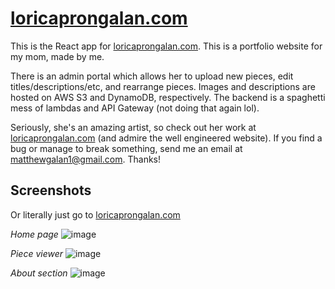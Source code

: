 # [loricaprongalan.com](https://www.loricaprongalan.com)

This is the React app for [loricaprongalan.com](https://www.loricaprongalan.com). This is a portfolio website for my mom, made by me.

There is an admin portal which allows her to upload new pieces, edit titles/descriptions/etc, and rearrange pieces. Images and descriptions are hosted on AWS S3 and DynamoDB, respectively. The backend is a spaghetti mess of lambdas and API Gateway (not doing that again lol).

Seriously, she's an amazing artist, so check out her work at [loricaprongalan.com](https://www.loricaprongalan.com) (and admire the well engineered website). If you find a bug or manage to break something, send me an email at matthewgalan1@gmail.com. Thanks!


## Screenshots
Or literally just go to [loricaprongalan.com](https://www.loricaprongalan.com)

*Home page*
![image](https://user-images.githubusercontent.com/20482179/195264339-6936c9f2-494f-4507-830f-840a0dfc86c6.png)

*Piece viewer*
![image](https://user-images.githubusercontent.com/20482179/195264493-24dec64a-63c1-499a-a497-29d58422c822.png)

*About section*
![image](https://user-images.githubusercontent.com/20482179/195264580-55b46021-0720-45a5-b771-55eafa32eb6e.png)
